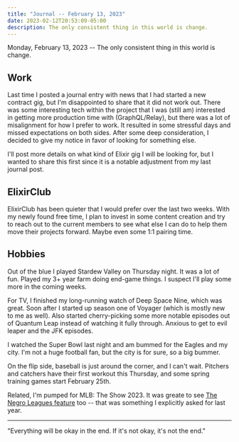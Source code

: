 ```yaml
---
title: "Journal -- February 13, 2023"
date: 2023-02-12T20:53:09-05:00
description: The only consistent thing in this world is change.
---
```


Monday, February 13, 2023 -- The only consistent thing in this world is change.

## Work

Last time I posted a journal entry with news that I had started a new contract gig, but I'm disappointed to share that it did not work out. There was some interesting tech within the project that I was (still am) interested in getting more production time with (GraphQL/Relay), but there was a lot of misalignment for how I prefer to work. It resulted in some stressful days and missed expectations on both sides. After some deep consideration, I decided to give my notice in favor of looking for something else.

I'll post more details on what kind of Elixir gig I will be looking for, but I wanted to share this first since it is a notable adjustment from my last journal post.

## ElixirClub

ElixirClub has been quieter that I would prefer over the last two weeks. With my newly found free time, I plan to invest in some content creation and try to reach out to the current members to see what else I can do to help them move their projects forward. Maybe even some 1:1 pairing time.

## Hobbies

Out of the blue I played Stardew Valley on Thursday night. It was a lot of fun. Played my 3+ year farm doing end-game things. I suspect I'll play some more in the coming weeks.

For TV, I finished my long-running watch of Deep Space Nine, which was great. Soon after I started up season one of Voyager (which is mostly new to me as well). Also started cherry-picking some more notable episodes out of Quantum Leap instead of watching it fully through. Anxious to get to evil leaper and the JFK episodes.

I watched the Super Bowl last night and am bummed for the Eagles and my city. I'm not a huge football fan, but the city is for sure, so a big bummer.

On the flip side, baseball is just around the corner, and I can't wait. Pitchers and catchers have their first workout this Thursday, and some spring training games start February 25th.

Related, I'm pumped for MLB: The Show 2023. It was greate to see [The Negro Leagues feature](https://theshow.com/news/mlb-the-show-23-introduces-a-new-game-experience-storylines-the-negro-leagues-season-1/) too -- that was something I explicitly asked for last year.

*** 

"Everything will be okay in the end. If it's not okay, it's not the end."
